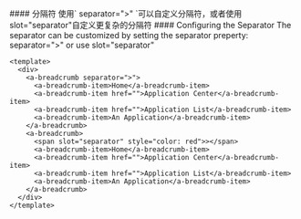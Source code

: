 <cn>
  #### 分隔符
  使用` separator=">" `可以自定义分隔符，或者使用slot="separator"自定义更复杂的分隔符
</cn>

<us>
  #### Configuring the Separator
  The separator can be customized by setting the separator preperty: separator=">" or use 
  slot="separator"
</us>

```tpl
<template>
  <div>
    <a-breadcrumb separator=">">
      <a-breadcrumb-item>Home</a-breadcrumb-item>
      <a-breadcrumb-item href="">Application Center</a-breadcrumb-item>
      <a-breadcrumb-item href="">Application List</a-breadcrumb-item>
      <a-breadcrumb-item>An Application</a-breadcrumb-item>
    </a-breadcrumb>
    <a-breadcrumb>
      <span slot="separator" style="color: red">></span>
      <a-breadcrumb-item>Home</a-breadcrumb-item>
      <a-breadcrumb-item href="">Application Center</a-breadcrumb-item>
      <a-breadcrumb-item href="">Application List</a-breadcrumb-item>
      <a-breadcrumb-item>An Application</a-breadcrumb-item>
    </a-breadcrumb>
  </div>
</template>
```
